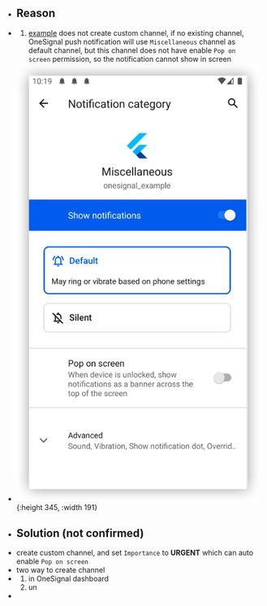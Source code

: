 - ## Reason
- 1. [example](https://github.com/OneSignal/OneSignal-Flutter-SDK/tree/main/example) does not create custom channel, if no existing channel, OneSignal push notification will use `Miscellaneous` channel as default channel, but this channel does not have enable `Pop on screen`  permission, so the notification cannot show in screen
- ![image.png](../assets/image_1661350753568_0.png){:height 345, :width 191}
- ## Solution (not confirmed)
- create custom channel, and set `Importance` to **URGENT** which can auto enable `Pop on screen`
- two way to create channel
- 1. in OneSignal dashboard
  2. un
-
